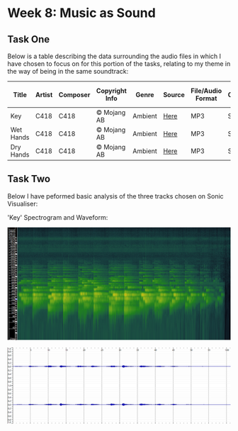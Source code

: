 # Week 8: Music as Sound

## Task One
Below is a table describing the data surrounding the audio files in which I have chosen to focus on for this portion of the tasks, relating to my theme in the way of being in the same soundtrack:



| Title      | Artist | Composer | Copyright Info | Genre   | Source  | File/Audio Format | Channels | Sample Rate | Bits per Sample | Duration  |
|------------|--------|----------|-----------------|---------|---------|---------------------|----------|-------------|-----------------|-----------|
| Key        | C418   | C418     | © Mojang AB     | Ambient | [Here](https://downloads.khinsider.com/game-soundtracks/album/minecraft) | MP3                 | Stereo   | 44.1 kHz    | 16 bit          | 1:04 min  |
| Wet Hands  | C418   | C418     | © Mojang AB     | Ambient | [Here](https://downloads.khinsider.com/game-soundtracks/album/minecraft) | MP3                 | Stereo   | 44.1 kHz    | 16 bit          | 1:30 min  |
| Dry Hands  | C418   | C418     | © Mojang AB     | Ambient | [Here](https://downloads.khinsider.com/game-soundtracks/album/minecraft) | MP3                 | Stereo   | 44.1 kHz    | 16 bit          | 1:07 min  |

## Task Two
Below I have peformed basic analysis of the three tracks chosen on Sonic Visualiser:

'Key' Spectrogram and Waveform:

![Spec](../data/keyspec.png)

![Wave](../data/keywave.png)
